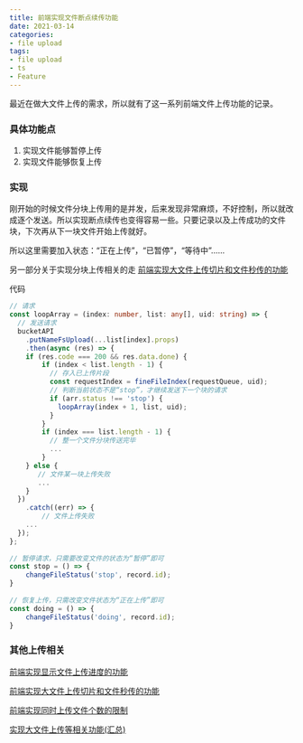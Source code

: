 ```yaml
---
title: 前端实现文件断点续传功能
date: 2021-03-14
categories:
- file upload
tags:
- file upload
- ts
- Feature
---
```




最近在做大文件上传的需求，所以就有了这一系列前端文件上传功能的记录。



### 具体功能点

1. 实现文件能够暂停上传
2. 实现文件能够恢复上传



### 实现

刚开始的时候文件分块上传用的是并发，后来发现非常麻烦，不好控制，所以就改成逐个发送。所以实现断点续传也变得容易一些。只要记录以及上传成功的文件块，下次再从下一块文件开始上传就好。

所以这里需要加入状态：“正在上传”，“已暂停”，“等待中”......

另一部分关于实现分块上传相关的走 [前端实现大文件上传切片和文件秒传的功能](https://xudany.github.io/file%20upload/2021/03/12/%E5%89%8D%E7%AB%AF%E5%AE%9E%E7%8E%B0%E5%A4%A7%E6%96%87%E4%BB%B6%E4%B8%8A%E4%BC%A0%E5%88%87%E7%89%87%E5%92%8C%E6%96%87%E4%BB%B6%E7%A7%92%E4%BC%A0%E7%9A%84%E5%8A%9F%E8%83%BD/)

代码

```ts
// 请求
const loopArray = (index: number, list: any[], uid: string) => {
  // 发送请求
  bucketAPI
    .putNameFsUpload(...list[index].props)
    .then(async (res) => {
    if (res.code === 200 && res.data.done) {
        if (index < list.length - 1) {
          // 存入已上传片段
          const requestIndex = fineFileIndex(requestQueue, uid);
          // 判断当前状态不是“stop”，才继续发送下一个块的请求
          if (arr.status !== 'stop') {
          	loopArray(index + 1, list, uid);
          }
        }
        if (index === list.length - 1) {
          // 整一个文件分块传送完毕
          ...
        }
    } else {
       // 文件某一块上传失败
       ...
    }
  })
    .catch((err) => {
   		// 文件上传失败
    ...
  });
};
           
// 暂停请求，只需要改变文件的状态为“暂停”即可
const stop = () => {
	changeFileStatus('stop', record.id);
}
    
// 恢复上传，只需改变文件状态为“正在上传”即可
const doing = () => {
	changeFileStatus('doing', record.id);
}
```





### 其他上传相关

[前端实现显示文件上传进度的功能](https://xudany.github.io/file%20upload/2021/03/13/%E5%89%8D%E7%AB%AF%E5%AE%9E%E7%8E%B0%E6%98%BE%E7%A4%BA%E6%96%87%E4%BB%B6%E4%B8%8A%E4%BC%A0%E8%BF%9B%E5%BA%A6%E5%92%8C%E5%A4%A7%E6%96%87%E4%BB%B6%E5%BF%AB%E4%BC%A0%E5%8A%9F%E8%83%BD/)

[前端实现大文件上传切片和文件秒传的功能](https://xudany.github.io/file%20upload/2021/03/12/%E5%89%8D%E7%AB%AF%E5%AE%9E%E7%8E%B0%E5%A4%A7%E6%96%87%E4%BB%B6%E4%B8%8A%E4%BC%A0%E5%88%87%E7%89%87%E5%92%8C%E6%96%87%E4%BB%B6%E7%A7%92%E4%BC%A0%E7%9A%84%E5%8A%9F%E8%83%BD/)

[前端实现同时上传文件个数的限制](https://xudany.github.io/file%20upload/2021/03/15/%E5%89%8D%E7%AB%AF%E5%AE%9E%E7%8E%B0%E5%90%8C%E6%97%B6%E4%B8%8A%E4%BC%A0%E6%96%87%E4%BB%B6%E4%B8%AA%E6%95%B0%E7%9A%84%E9%99%90%E5%88%B6/)

[实现大文件上传等相关功能(汇总)](https://xudany.github.io/file%20upload/2021/03/16/%E5%AE%9E%E7%8E%B0%E5%A4%A7%E6%96%87%E4%BB%B6%E4%B8%8A%E4%BC%A0%E7%AD%89%E7%9B%B8%E5%85%B3%E5%8A%9F%E8%83%BD(%E6%B1%87%E6%80%BB)/)
